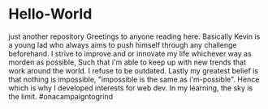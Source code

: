 # Hello-World
just another repository
Greetings to anyone reading here. Basically Kevin is a young lad who always aims to push himself through any challenge beforehand. I strive to improve and or innovate my life whichever way as morden as possible, Such that i'm able to keep up with new trends that work around the world. I refuse to be outdated. Lastly my greatest belief is that nothing is impossible, "impossible is the same as i'm-possible". Hence which is why I developed interests for web dev. In my learning, the sky is the limit.  #onacampaigntogrind
